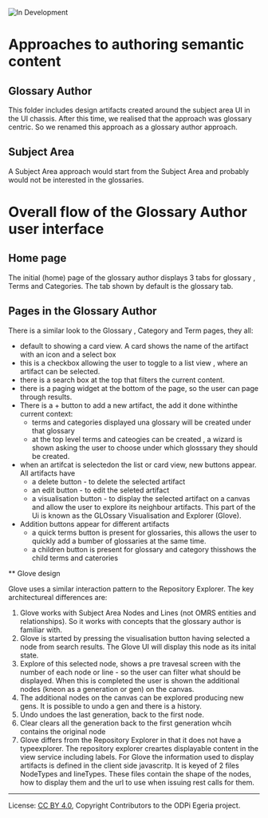 <!-- SPDX-License-Identifier: CC-BY-4.0 -->
<!-- Copyright Contributors to the ODPi Egeria project. -->
 
![In Development](../../../../../../open-metadata-publication/website/images/egeria-content-status-in-development.png#pagewidth)

# Approaches to authoring semantic content  

## Glossary Author
This folder includes design artifacts created around the subject area UI in the UI chassis. 
After this time, we realised that the approach was glossary centric. So we renamed this approach 
as a glossary author approach.

## Subject Area
A Subject Area approach would start from the Subject Area and probably would not be interested in the glossaries. 

# Overall flow of the Glossary Author user interface

## Home page

The initial (home) page of the glossary author displays 3 tabs for glossary , Terms and Categories. The tab shown by default is the glossary tab. 

## Pages in the Glossary Author
There is a similar look to the Glossary , Category and Term pages, they all:
* default to showing a card view. A card shows the name of the artifact with an icon and a select box 
* this is a checkbox allowing the user to toggle to a list view , where an artifact can be selected.
* there is a search box at the top that filters the current content. 
* there is a paging widget at the bottom of the page, so the user can page through results.
* There is a + button to add a new artifact, the add it done withinthe current context:
    * terms and categories displayed una glossary will be created under that glossary
    * at the top level terms and cateogies can be created , a wizard is shown asking the user to choose under which glosssary they should be created.  
* when an artifcat is selectedon the list or card view, new buttons appear. All artifacts have 
    * a delete button - to delete the selected artifact         
    * an edit button - to edit the seleted artifact
    * a visualisation button - to display the selected artifact on a canvas and allow the user to explore its neighbour artifacts. This part of the Ui is known as the GLOssary Visualisation and Explorer (Glove).
* Addition buttons appear for different artifacts
    * a quick terms button is present for glossaries, this allows the user to quickly add a bumber of glossaries at the same time. 
    * a children button is present for glossary and category thisshows the child terms and caterories
            
** Glove design

Glove uses a similar interaction pattern to the Repository Explorer. The key architectureal differences are:
1) Glove works with Subject Area Nodes and Lines (not OMRS entities and relationships). So it works with concepts that the glossary author is 
familiar with.
2) Glove is started by pressing the visualisation button having selected a node from search results. The Glove UI will display this node as its inital state. 
3) Explore of this selected node, shows a pre travesal screen with the number of each node or line - so the user can filter what should be displayed. When this is completed the user is shown the additional nodes (kneon as a generation or gen) on the canvas. 
4) The additional nodes on the canvas can be explored producing new gens. It is possible to undo a gen and there is a history.
5) Undo undoes the last generation, back to the first node. 
6) Clear clears all the generation back to the first generation whcih contains the original node
7) Glove differs from the Repository Explorer in that it does not have a typeexplorer. The repository explorer creartes displayable content in the view service including labels. For Glove the information used to display artifacts is defined in the client side javascritp. It is keyed of 2 files NodeTypes and lineTypes. These files contain the shape of the nodes, how to display them and the url to use when issuing rest calls for them.
  




















----
License: [CC BY 4.0](https://creativecommons.org/licenses/by/4.0/),
Copyright Contributors to the ODPi Egeria project.
